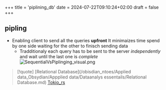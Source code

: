 +++
title = 'piplining_db'
date = 2024-07-22T09:10:24+02:00
draft = false
+++

## pipling 
- Enabling client to send all the queries **upfront**
	It minimaizes time spend by one side waiting for the other to finisch sending data 
	- Tradditionaly each query has to be sent to the server *independently* and wait until the last one is *complete*
![SequentialVsPiplinging_visual.png](/Notes/SequentialVsPiplinging_visual.png)
>[!quote] [Relational Database](/obisdian_ntoes/Applied data_Obsydian/Appplied data/Dataanalys essentails/Relational Database.md) [Tokio_rs](/libriairies/Tokio_rs.md)